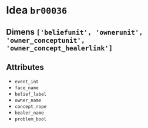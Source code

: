 # Idea `br00036`

## Dimens `['beliefunit', 'ownerunit', 'owner_conceptunit', 'owner_concept_healerlink']`

## Attributes
- `event_int`
- `face_name`
- `belief_label`
- `owner_name`
- `concept_rope`
- `healer_name`
- `problem_bool`
